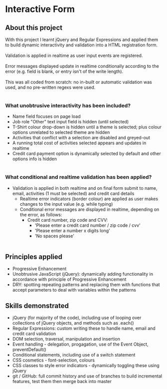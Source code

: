 # Interactive Form

## About this project
With this project I learnt jQuery and Regular Expressions and applied them to build dynamic interactivity and validation into a HTML registration form. <br><br>
Validation is applied in realtime as user input events are registered.<br><br>
Error messages displayed update in realtime conditionally according to the error (e.g. field is blank, or entry isn't of the write length).<br><br>
This was all coded from scratch: no in-built or automatic validation was used, and no pre-written regexs were used.
<br><br>
### What unobtrusive interactivity has been included?
* Name field focuses on page load
* Job role "Other" text input field is hidden (until selected)
* T-Shirt colour drop-down is hidden until a theme is selected; plus colour options unrelated to selected theme are hidden
* Activities that conflict with a selection are disabled and greyed-out
* A running total cost of activities selected appears and updates in realtime
* Credit card payment option is dynamically selected by default and other options info is hidden
<br><br>
### What conditional and realtime validation has been applied?
* Validation is applied in both realtime and on final form submit to name, email, activities (1 must be selected) and credit card details
  * Realtime error indicators (border colour) are applied as user makes changes to the input value (e.g. while typing)
  * Conditional error messages are displayed in realtime, depending on the error, as follows:
    * Credit card number, zip code and CVV: 
      * 'Please enter a credit card number / zip code / cvv'
      * 'Please enter a number x digits long'
      * 'No spaces please'
<br><br>

## Principles applied
* Progressive Enhancement
* Unobtrusive JavaScript (jQuery): dynamically adding functionality in accordance with principle of Progressive Enhancement
* DRY: spotting repeating patterns and replacing them with functions that accept parameters to deal with variables within the patterns

## Skills demonstrated
* jQuery (for majority of the code), including use of looping over collections of jQuery objects, and methods such as .each()
* Regular Expressions: custom writing these to handle name, email and credit card validation
* DOM selection, traversal, manipulation and insertion
* Event handling - delegation, progagation, use of the Event Object, preventDefault()
* Conditional statements, including use of a switch statement
* CSS cosmetics - font-selection, colours
* CSS classes to style error indicators - dynamically toggling these using jQuery
* git / GitHub: full commit history and use of branches to build incremental features, test them then merge back into master


